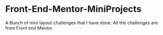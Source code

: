 # Front-End-Mentor-MiniProjects
A Bunch of mini layout challenges that I have done. All the challenges are from Front end Mentor
